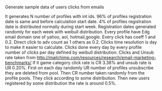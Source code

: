 Generate sample data of users clicks from emails

It generates N number of profiles with int ids.
96% of profiles registration date is same and before calculation start date.
4% of profiles registration date is distributed normally during start week.
Registration dates generated randomly for each week with weibull distribution.
Every profile have Edg email domain one of yahoo, aol, hotmail,google.
Every click has coeff 1 and 0.2. Direct click to adv count as 1 others as 0.2.
Clicks time resolution is day to make it easier to calculate.
Clicks done every day by every profile number of clicks per day defined by weibull distribution.
Clicks and Unsub rate taken from http://mailchimp.com/resources/research/email-marketing-benchmarks/
If it game category click rate is CR 3.38% and unsub rate is UR 0.20%.
First on each day randomly UR number of profiles unsubscribe they are deleted from pool.
Then CR number taken randomly from the profile pools. They click according to some distribution.
Then new users registered by some distribution the rate is around 0.5%.

